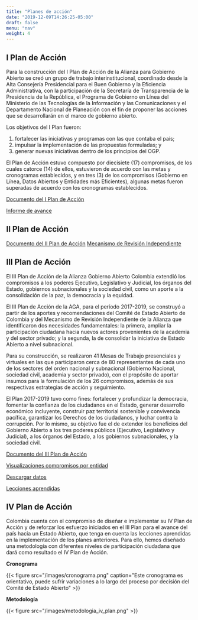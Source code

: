 ```yaml
---
title: "Planes de acción"
date: "2019-12-09T14:26:25-05:00"
draft: false
menu: "nav"
weight: 4
---
```


## **I Plan de Acción**

Para la construcción del I Plan de Acción de la Alianza para Gobierno Abierto se creó un grupo de trabajo interinstitucional, coordinado desde la Alta Consejería Presidencial para el Buen Gobierno y la Eficiencia Administrativa, con la participación de la Secretaría de Transparencia de la Presidencia de la República, el Programa de Gobierno en Línea del Ministerio de las Tecnologías de la Información y las Comunicaciones y el Departamento Nacional de Planeación con el fin de proponer las acciones que se desarrollarán en el marco de gobierno abierto.

Los objetivos del I Plan fueron:
1. fortalecer las iniciativas y programas con las que contaba el país; 
1. impulsar la implementación de las propuestas formuladas; y 
1. generar nuevas iniciativas dentro de los principios del OGP. 

El Plan de Acción estuvo compuesto por diecisiete (17) compromisos, de los cuales catorce (14) de ellos, estuvieron de acuerdo con las metas y cronogramas establecidos, y en tres (3) de los compromisos (Gobierno en Línea, Datos Abiertos y Entidades más Eficientes),  algunas metas fueron superadas de acuerdo con los cronogramas establecidos.

[Documento del I Plan de Acción](https://drive.google.com/file/d/1-f4pThcY7lBmvaG0NcKRqtsBxLPSYWUs/view)

[Informe de avance](https://drive.google.com/file/d/1Mg69EkTXLVMCzHnRZs2JX8xZK08A0643/view)


## **II Plan de Acción**

[Documento del II Plan de Acción](https://drive.google.com/file/d/1_baj4F6c2c6a1xYGU1hpRvP_aFoacj3W/view)
[Mecanismo de Revisión Independiente](https://drive.google.com/file/d/1FdBxCQaQ-W0DtrnFto011cSBM-ULUPB_/view)

## **III Plan de Acción**

El III Plan de Acción de la Alianza Gobierno Abierto Colombia extendió los compromisos a los poderes Ejecutivo, Legislativo y Judicial, los órganos del Estado, gobiernos subnacionales y la sociedad civil, como un aporte a la consolidación de la paz, la democracia y la equidad.

El III Plan de Acción de la AGA, para el período 2017-2019, se construyó a partir de los aportes y recomendaciones del Comité de Estado Abierto de Colombia y del Mecanismo de Revisión Independiente de la Alianza que identificaron dos necesidades fundamentales: la primera, ampliar la participación ciudadana hacia nuevos actores provenientes de la academia y del sector privado; y la segunda, la de consolidar la iniciativa de Estado Abierto a nivel subnacional. 

Para su construcción, se realizaron 41 Mesas de Trabajo presenciales y virtuales en las que participaron cerca de 80 representantes de cada uno de los sectores del orden nacional y subnacional (Gobierno Nacional, sociedad civil, academia y sector privado), con el propósito de aportar insumos para la formulación de los 26 compromisos, además de sus respectivas estrategias de acción y seguimiento. 

El Plan 2017-2019 tuvo como fines: fortalecer y profundizar la democracia, fomentar la confianza de los ciudadanos en el Estado, generar desarrollo económico incluyente, construir paz territorial sostenible y convivencia pacífica, garantizar los Derechos de los ciudadanos, y luchar contra la corrupción. Por lo mismo, su objetivo fue el de extender los beneficios del Gobierno Abierto a los tres poderes públicos (Ejecutivo, Legislativo y Judicial), a los órganos del Estado, a los gobiernos subnacionales, y la sociedad civil.

[Documento del III Plan de Acción](https://somosmas.org/aga/docs/III-Plan-Colombia_GobAb.pdf)

[Visualizaciones compromisos por entidad](https://datasketch.github.io/aga-indicators/)

[Descargar datos](https://docs.google.com/spreadsheets/d/1l7gFSe1nEO_t9n5V9ybbCWGuDUgpVroWg_aYTbA0rL8/edit#gid=0)

[Lecciones aprendidas](https://docs.google.com/presentation/d/171Rif-dDnh4OMe5fPtoa_rxZjsB9-eWHtCgQD2Poa60/edit#slide=id.p1)

## **IV Plan de Acción**

Colombia cuenta con el compromiso de diseñar e implementar su IV Plan de Acción y de reforzar los esfuerzo iniciados en el III Plan para el avance del país hacia un Estado Abierto, que tenga en cuenta las lecciones aprendidas en la implementación de los planes anteriores. Para ello, hemos diseñado una metodología con diferentes niveles de participación ciudadana que dará como resultado el IV Plan de Acción.

**Cronograma**

{{< figure src="/images/cronograma.png" caption="Este cronograma es orientativo, puede sufrir variaciones a lo largo del proceso por decisión del Comité de Estado Abierto" >}}

**Metodología**

{{< figure src="/images/metodologia_iv_plan.png" >}}